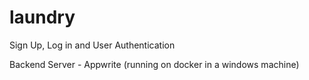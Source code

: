 # laundry

Sign Up, Log in and User Authentication

Backend Server - Appwrite (running on docker in a windows machine)
